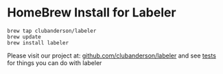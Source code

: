 # HomeBrew Install for Labeler

```
brew tap clubanderson/labeler
brew update
brew install labeler
```

Please visit our project at: [github.com/clubanderson/labeler](https://github.com/clubanderson/labeler)
and see [tests](https://github.com/clubanderson/labeler/blob/main/test/alias-test.sh) for things you can do with labeler
